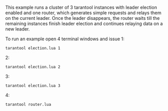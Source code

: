 This example runs a cluster of 3 tarantool instances with leader election
enabled and one router, which generates simple requests and relays them on the
current leader. Once the leader disappears, the router waits till the remaining
instances finish leader election and continues relaying data on a new leader.

To run an example open 4 terminal windows and issue
1:
```
tarantool election.lua 1
```
2:
```
tarantool election.lua 2
```
3:
```
tarantool election.lua 3
```
4:
```
tarantool router.lua
```
